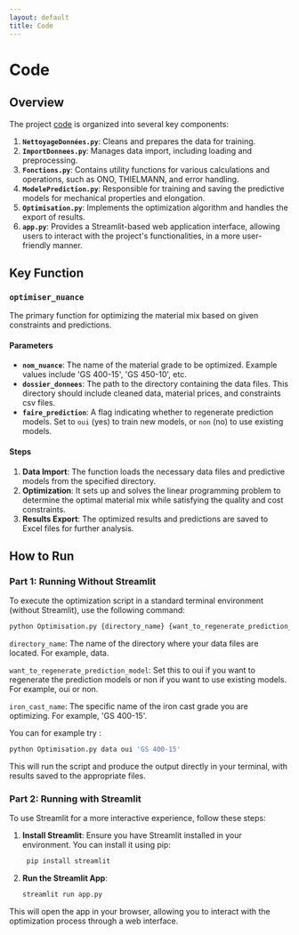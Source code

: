 ```yaml
---
layout: default
title: Code
---
```


# Code

## Overview

The project [code](https://github.com/salma-svg/ICOCL.git) is organized into several key components:

1. **`NettoyageDonnées.py`**: Cleans and prepares the data for training.
2. **`ImportDonnees.py`**: Manages data import, including loading and preprocessing.
3. **`Fonctions.py`**: Contains utility functions for various calculations and operations, such as ONO, THIELMANN, and error handling.
4. **`ModelePrediction.py`**: Responsible for training and saving the predictive models for mechanical properties and elongation.
5. **`Optimisation.py`**: Implements the optimization algorithm and handles the export of results.
6. **`app.py`**: Provides a Streamlit-based web application interface, allowing users to interact with the project's functionalities, in a more user-friendly manner.


## Key Function

### `optimiser_nuance`

The primary function for optimizing the material mix based on given constraints and predictions.

#### Parameters
- **`nom_nuance`**: The name of the material grade to be optimized. Example values include 'GS 400-15', 'GS 450-10', etc.
- **`dossier_donnees`**: The path to the directory containing the data files. This directory should include cleaned data, material prices, and constraints csv files.
- **`faire_prediction`**: A flag indicating whether to regenerate prediction models. Set to `oui` (yes) to train new models, or `non` (no) to use existing models.

#### Steps
1. **Data Import**: The function loads the necessary data files and predictive models from the specified directory.
2. **Optimization**: It sets up and solves the linear programming problem to determine the optimal material mix while satisfying the quality and cost constraints.
3. **Results Export**: The optimized results and predictions are saved to Excel files for further analysis.

## How to Run

### Part 1: Running Without Streamlit

To execute the optimization script in a standard terminal environment (without Streamlit), use the following command:

```bash
python Optimisation.py {directory_name} {want_to_regenerate_prediction_model} {iron_cast_name}
```

`directory_name`: The name of the directory where your data files are located. For example, data.

`want_to_regenerate_prediction_model`: Set this to oui if you want to regenerate the prediction models or non if you want to use existing models. For example, oui or non.

`iron_cast_name`: The specific name of the iron cast grade you are optimizing. For example, 'GS 400-15'.

You can for example try :
```bash
python Optimisation.py data oui 'GS 400-15'
```
This will run the script and produce the output directly in your terminal, with results saved to the appropriate files.

### Part 2: Running with Streamlit

To use Streamlit for a more interactive experience, follow these steps:
1. **Install Streamlit**: Ensure you have Streamlit installed in your environment. You can install it using pip:
   ```bash
    pip install streamlit
    ```
2. **Run the Streamlit App**:
   ```bash
   streamlit run app.py
   ```
This will open the app in your browser, allowing you to interact with the optimization process through a web interface.





